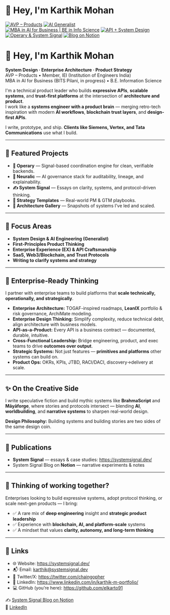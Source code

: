 # 👋 Hey, I'm Karthik Mohan

[![AVP – Products](https://img.shields.io/badge/Role-AVP%20%E2%80%93%20Products-blue)](#)
[![AI Generalist](https://img.shields.io/badge/AI-Generalist-purple)](#)
[![MBA in AI for Business | BE in Info Science](https://img.shields.io/badge/Education-MBA%20%7C%20BE%20in%20Info%20Science-brightgreen)](#)
[![API + System Design](https://img.shields.io/badge/API%20%2B-System%20Design-yellowgreen)](#)
[![Operary & System Signal](https://img.shields.io/badge/Projects-Operary%20%26%20System%20Signal-orange)](#)
[![Blog on Notion](https://img.shields.io/badge/Read-System%20Signal%20Blog-lightgrey)](https://www.notion.so/System-Signal-Blog-1f94f0df7c80805887aedcb1dc6aa810?pvs=4)

# 👋 Hey, I'm Karthik Mohan

**System Design · Enterprise Architecture · Product Strategy**  
AVP – Products • Member, IEI (Institution of Engineers India)  
MBA in AI for Business (BITS Pilani, in progress) • B.E. Information Science

I'm a technical product leader who builds **expressive APIs**, **scalable systems**, and **trust-first platforms** at the intersection of **architecture and product**.  
I work like a **systems engineer with a product brain** — merging retro-tech inspiration with modern **AI workflows**, **blockchain trust layers**, and **design-first APIs**.

I write, prototype, and ship. **Clients like Siemens, Vertex, and Tata Communications** use what I build.

---

## 🔧 Featured Projects

- **📡 Operary** — Signal-based coordination engine for clean, verifiable backends.  
- **🧠 Neuralic** — AI governance stack for auditability, lineage, and explainability.  
- **✍️ System Signal** — Essays on clarity, systems, and protocol-driven thinking.  
- **🧰 Strategy Templates** — Real-world PM & GTM playbooks.  
- **📐 Architecture Gallery** — Snapshots of systems I’ve led and scaled.

---

## 🧠 Focus Areas

- **System Design & AI Engineering (Generalist)**
- **First-Principles Product Thinking**
- **Enterprise Experience (EX) & API Craftsmanship**
- **SaaS, Web3/Blockchain, and Trust Protocols**
- **Writing to clarify systems and strategy**

---

## 🏢 Enterprise-Ready Thinking

I partner with enterprise teams to build platforms that **scale technically, operationally, and strategically**.

- **Enterprise Architecture:** TOGAF-inspired roadmaps, **LeanIX** portfolio & risk governance, ArchiMate modeling.  
- **Enterprise Design Thinking:** Simplify complexity, reduce technical debt, align architecture with business models.  
- **API-as-a-Product:** Every API is a business contract — documented, durable, intuitive.  
- **Cross-Functional Leadership:** Bridge engineering, product, and exec teams to drive **outcomes over output**.  
- **Strategic Systems:** Not just features — **primitives and platforms** other systems can build on.  
- **Product Ops:** OKRs, KPIs, JTBD, RACI/DACI, discovery→delivery at scale.

---

## ✨ On the Creative Side

I write speculative fiction and build mythic systems like **BrahmaScript** and **Māyāforge**, where stories and protocols intersect — blending **AI**, **worldbuilding**, and **narrative systems** to sharpen real-world design.

**Design Philosophy:** Building systems and building stories are two sides of the same design coin.

---

## 📖 Publications

- **System Signal** — essays & case studies: https://systemsignal.dev/  
- System Signal Blog on **Notion** — narrative experiments & notes

---

## 💼 Thinking of working together?

Enterprises looking to build expressive systems, adopt protocol thinking, or scale next-gen products — I bring:

- ✅ A rare mix of **deep engineering** insight and **strategic product leadership**  
- ✅ Experience with **blockchain, AI, and platform-scale** systems  
- ✅ A mindset that values **clarity, autonomy, and long-term thinking**

---

## 🔗 Links

- 🌐 Website: https://systemsignal.dev/  
- 📬 Email: karthik@systemsignal.dev  
- 🧵 Twitter/X: https://twitter.com/chaingopher  
- 💼 LinkedIn: https://www.linkedin.com/in/karthik-m-portfolio/  
- 💻 GitHub (you’re here): https://github.com/elkarto91

✍️ [System Signal Blog on Notion](https://www.notion.so/System-Signal-Blog-1f94f0df7c80805887aedcb1dc6aa810?pvs=4)  
💼 [LinkedIn](https://www.linkedin.com/in/karthik-m-portfolio/)
